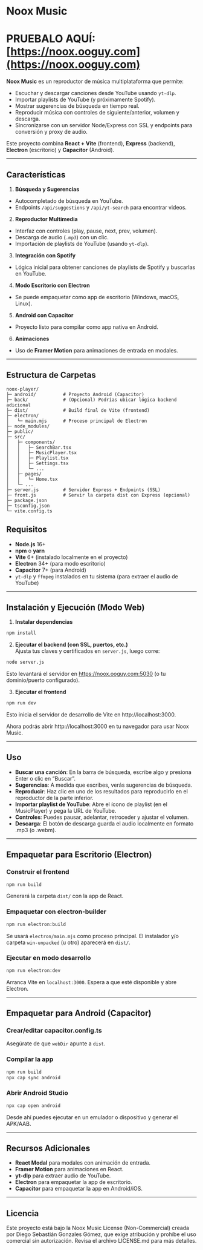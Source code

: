 # Noox Music
# PRUEBALO AQUÍ: [https://noox.ooguy.com](https://noox.ooguy.com)
**Noox Music** es un reproductor de música multiplataforma que permite:

- Escuchar y descargar canciones desde YouTube usando `yt-dlp`.
- Importar playlists de YouTube (y próximamente Spotify).
- Mostrar sugerencias de búsqueda en tiempo real.
- Reproducir música con controles de siguiente/anterior, volumen y descarga.
- Sincronizarse con un servidor Node/Express con SSL y endpoints para conversión y proxy de audio.

Este proyecto combina **React + Vite** (frontend), **Express** (backend), **Electron** (escritorio) y **Capacitor** (Android).

---

## Características

1. **Búsqueda y Sugerencias**  
  - Autocompletado de búsqueda en YouTube.  
  - Endpoints `/api/suggestions` y `/api/yt-search` para encontrar videos.

2. **Reproductor Multimedia**  
  - Interfaz con controles (play, pause, next, prev, volumen).  
  - Descarga de audio (`.mp3`) con un clic.  
  - Importación de playlists de YouTube (usando `yt-dlp`).

3. **Integración con Spotify**  
  - Lógica inicial para obtener canciones de playlists de Spotify y buscarlas en YouTube.

4. **Modo Escritorio con Electron**  
  - Se puede empaquetar como app de escritorio (Windows, macOS, Linux).

5. **Android con Capacitor**  
  - Proyecto listo para compilar como app nativa en Android.

6. **Animaciones**  
  - Uso de **Framer Motion** para animaciones de entrada en modales.

---

## Estructura de Carpetas

```
noox-player/
├─ android/          # Proyecto Android (Capacitor)
├─ back/             # (Opcional) Podrías ubicar lógica backend adicional
├─ dist/             # Build final de Vite (frontend)
├─ electron/
│   └─ main.mjs      # Proceso principal de Electron
├─ node_modules/
├─ public/
├─ src/
│   ├─ components/
│   │   ├─ SearchBar.tsx
│   │   ├─ MusicPlayer.tsx
│   │   ├─ Playlist.tsx
│   │   ├─ Settings.tsx
│   │   └─ ...
│   ├─ pages/
│   │   └─ Home.tsx
│   └─ ...
├─ server.js         # Servidor Express + Endpoints (SSL)
├─ front.js          # Servir la carpeta dist con Express (opcional)
├─ package.json
├─ tsconfig.json
└─ vite.config.ts
```

## Requisitos

- **Node.js** 16+
- **npm** o **yarn**
- **Vite** 6+ (instalado localmente en el proyecto)
- **Electron** 34+ (para modo escritorio)
- **Capacitor** 7+ (para Android)
- `yt-dlp` y `ffmpeg` instalados en tu sistema (para extraer el audio de YouTube)

---

## Instalación y Ejecución (Modo Web)

1. **Instalar dependencias**  
  ```bash
  npm install
  ```

2. **Ejecutar el backend (con SSL, puertos, etc.)**  
  Ajusta tus claves y certificados en `server.js`, luego corre:
  ```bash
  node server.js
  ```
  Esto levantará el servidor en https://noox.ooguy.com:5030 (o tu dominio/puerto configurado).

3. **Ejecutar el frontend**  
  ```bash
  npm run dev
  ```
  Esto inicia el servidor de desarrollo de Vite en http://localhost:3000.

Ahora podrás abrir http://localhost:3000 en tu navegador para usar Noox Music.

---

## Uso

- **Buscar una canción**: En la barra de búsqueda, escribe algo y presiona Enter o clic en “Buscar”.
- **Sugerencias**: A medida que escribes, verás sugerencias de búsqueda.
- **Reproducir**: Haz clic en uno de los resultados para reproducirlo en el reproductor de la parte inferior.
- **Importar playlist de YouTube**: Abre el ícono de playlist (en el MusicPlayer) y pega la URL de YouTube.
- **Controles**: Puedes pausar, adelantar, retroceder y ajustar el volumen.
- **Descarga**: El botón de descarga guarda el audio localmente en formato .mp3 (o .webm).

---

## Empaquetar para Escritorio (Electron)

### Construir el frontend

```bash
npm run build
```
Generará la carpeta `dist/` con la app de React.

### Empaquetar con electron-builder

```bash
npm run electron:build
```
Se usará `electron/main.mjs` como proceso principal. El instalador y/o carpeta `win-unpacked` (u otro) aparecerá en `dist/`.

### Ejecutar en modo desarrollo

```bash
npm run electron:dev
```
Arranca Vite en `localhost:3000`. Espera a que esté disponible y abre Electron.

---

## Empaquetar para Android (Capacitor)

### Crear/editar capacitor.config.ts

Asegúrate de que `webDir` apunte a `dist`.

### Compilar la app

```bash
npm run build
npx cap sync android
```

### Abrir Android Studio

```bash
npx cap open android
```
Desde ahí puedes ejecutar en un emulador o dispositivo y generar el APK/AAB.

---

## Recursos Adicionales

- **React Modal** para modales con animación de entrada.
- **Framer Motion** para animaciones en React.
- **yt-dlp** para extraer audio de YouTube.
- **Electron** para empaquetar la app de escritorio.
- **Capacitor** para empaquetar la app en Android/iOS.

---

## Licencia

Este proyecto está bajo la Noox Music License (Non-Commercial) creada por Diego Sebastián Gonzales Gómez, que exige atribución y prohíbe el uso comercial sin autorización. Revisa el archivo LICENSE.md para más detalles.
